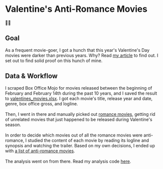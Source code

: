 # Valentine's Anti-Romance Movies
🖤💔

## Goal
As a frequent movie-goer, I got a hunch that this year's Valentine's Day movies were darker than previous years. Why? Read [my article](https://tiff-xwang.github.io/valentines-movies/) to find out. I set out to find solid proof on this hunch of mine. 

## Data & Workflow
I scraped Box Office Mojo for movies released between the beginning of February and February 14th during the past 10 years, and I saved the result to [valentines_movies.xlsx](valentines_movies.xlsx). I got each movie's title, release year and date, genre, box office gross, and logline.
<br></br> 
Then, I went in there and manually picked out [romance movies](love_movies.csv), getting rid of unrelated movies that just happened to be released during Valentine's season.
<br></br>
In order to decide which movies out of all the romance movies were anti-romance, I studied the content of each movie by reading its logline and synopsis and watching the trailer. Based on my own decisions, I ended up with [a list of anti-romance movies](anti-romance.csv).
<br></br>
The analysis went on from there. Read my analysis code [here](Movies.ipynb).

##


